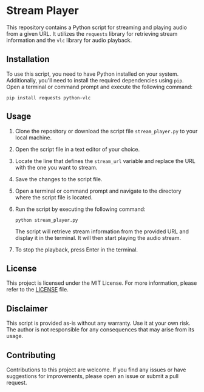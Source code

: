 # Stream Player

This repository contains a Python script for streaming and playing audio from a given URL. It utilizes the `requests` library for retrieving stream information and the `vlc` library for audio playback.

## Installation

To use this script, you need to have Python installed on your system. Additionally, you'll need to install the required dependencies using `pip`. Open a terminal or command prompt and execute the following command:

```
pip install requests python-vlc
```

## Usage

1. Clone the repository or download the script file `stream_player.py` to your local machine.

2. Open the script file in a text editor of your choice.

3. Locate the line that defines the `stream_url` variable and replace the URL with the one you want to stream.

4. Save the changes to the script file.

5. Open a terminal or command prompt and navigate to the directory where the script file is located.

6. Run the script by executing the following command:

   ```
   python stream_player.py
   ```

   The script will retrieve stream information from the provided URL and display it in the terminal. It will then start playing the audio stream.

7. To stop the playback, press Enter in the terminal.

## License

This project is licensed under the MIT License. For more information, please refer to the [LICENSE](LICENSE) file.

## Disclaimer

This script is provided as-is without any warranty. Use it at your own risk. The author is not responsible for any consequences that may arise from its usage.

## Contributing

Contributions to this project are welcome. If you find any issues or have suggestions for improvements, please open an issue or submit a pull request.
